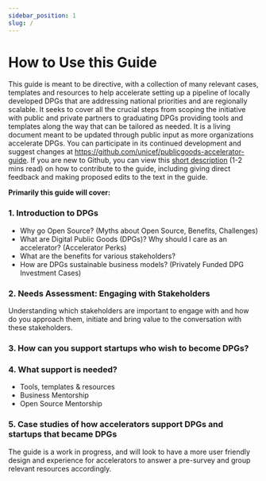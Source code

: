 ```yaml
---
sidebar_position: 1
slug: /
---
```


# How to Use this Guide

This guide is meant to be directive, with a collection of many relevant cases, templates and resources to help accelerate setting up a pipeline of locally developed DPGs that are addressing national priorities and are regionally scalable. It seeks to cover all the crucial steps from scoping the initiative with public and private partners to graduating DPGs providing tools and templates along the way that can be tailored as needed.  It is a living document meant to be updated through public input as more organizations accelerate DPGs. You can participate in its continued development and suggest changes at https://github.com/unicef/publicgoods-accelerator-guide.  If you are new to Github, you can view this [short description](https://docs.google.com/document/d/1axBDyG1MK24s9FyxeMcguqFgg1-nCGa1FXWwBMDqfKE/edit?usp=sharing) (1-2 mins read) on how to contribute to the guide, including giving direct feedback and making proposed edits to the text in the guide.

**Primarily this guide will cover:**

### 1. Introduction to DPGs
  * Why go Open Source? (Myths about Open Source, Benefits, Challenges)
  * What are Digital Public Goods (DPGs)?  Why should I care as an accelerator? (Accelerator Perks)
  * What are the benefits for various stakeholders?
  * How are DPGs sustainable business models? (Privately Funded DPG Investment Cases)

### 2. Needs Assessment: Engaging with Stakeholders
Understanding which stakeholders are important to engage with and how do you approach them, initiate and bring value to the conversation with these stakeholders.

### 3. How can you support startups who wish to become DPGs?

### 4. What support is needed? 
  * Tools, templates & resources
  * Business Mentorship 
  * Open Source Mentorship

### 5. Case studies of how accelerators support DPGs and startups that became DPGs

The guide is a work in progress, and will look to have a more user friendly design and experience for accelerators to answer a pre-survey and group relevant resources accordingly.

